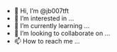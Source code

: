 - 👋 Hi, I’m @jb007tft
- 👀 I’m interested in ...
- 🌱 I’m currently learning ...
- 💞️ I’m looking to collaborate on ...
- 📫 How to reach me ...

<!---
jb007tft/jb007tft is a ✨ special ✨ repository because its `README.md` (this file) appears on your GitHub profile.
You can click the Preview link to take a look at your changes.
--->
